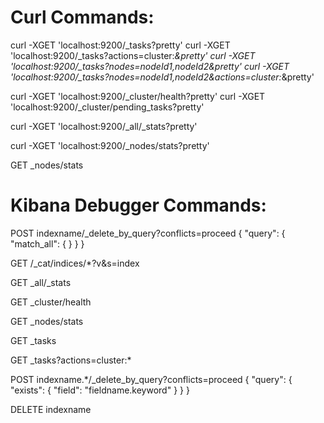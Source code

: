 Curl Commands:
==========================================

curl -XGET 'localhost:9200/_tasks?pretty'
curl -XGET 'localhost:9200/_tasks?actions=cluster:*&pretty'
curl -XGET 'localhost:9200/_tasks?nodes=nodeId1,nodeId2&pretty'
curl -XGET 'localhost:9200/_tasks?nodes=nodeId1,nodeId2&actions=cluster:*&pretty'

curl -XGET 'localhost:9200/_cluster/health?pretty'
curl -XGET 'localhost:9200/_cluster/pending_tasks?pretty'

curl -XGET 'localhost:9200/_all/_stats?pretty'

curl -XGET 'localhost:9200/_nodes/stats?pretty'

GET _nodes/stats

Kibana Debugger Commands:
=========================================

POST indexname/_delete_by_query?conflicts=proceed
{
  "query": {
    "match_all": {
    }
  }
}

GET /_cat/indices/*?v&s=index

GET _all/_stats

GET _cluster/health

GET _nodes/stats

GET _tasks

GET _tasks?actions=cluster:*

POST indexname.*/_delete_by_query?conflicts=proceed
{
  "query": {
      "exists": {
        "field": "fieldname.keyword"
      }
  }
}

DELETE indexname